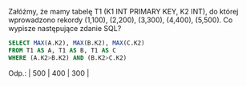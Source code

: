 Załóżmy, że mamy tabelę T1 (K1 INT PRIMARY KEY, K2 INT), do której wprowadzono
rekordy (1,100), (2,200), (3,300), (4,400), (5,500). Co wypisze następujące
zdanie SQL?
```sql
SELECT MAX(A.K2), MAX(B.K2), MAX(C.K2)
FROM T1 AS A, T1 AS B, T1 AS C
WHERE (A.K2>B.K2) AND (B.K2>C.K2)
```


Odp.: | 500 | 400 | 300 |
